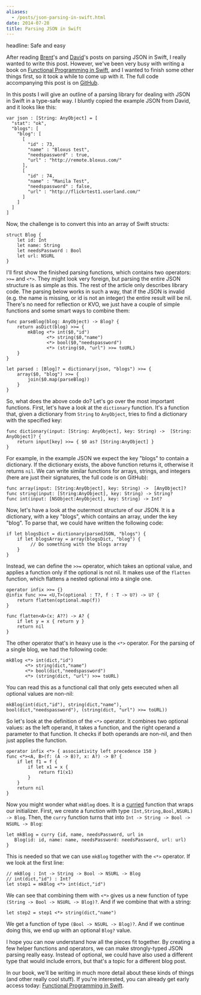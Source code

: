 ```yaml
---
aliases:
  - /posts/json-parsing-in-swift.html
date: 2014-07-28
title: Parsing JSON in Swift
---
```

headline: Safe and easy


After reading [Brent](http://inessential.com/2014/06/17/c_in_sheeps_clothing)'s and [David](https://medium.com/swift-programming/b6f4f232e35e)'s posts on parsing JSON in Swift, I really wanted to write this post. However, we've been very busy with writing a book on [Functional Programming in Swift](http://www.objc.io/books/), and I wanted to finish some other things first, so it took a while to come up with it. The full code accompanying this post is on [GitHub](https://gist.github.com/chriseidhof/4c071de50461a802874e).

In this posts I will give an outline of a parsing library for dealing with JSON in Swift in a type-safe way. I bluntly copied the example JSON from David, and it looks like this:

    var json : [String: AnyObject] = [
      "stat": "ok",
      "blogs": [
        "blog": [
          [
            "id" : 73,
            "name" : "Bloxus test",
            "needspassword" : true,
            "url" : "http://remote.bloxus.com/"
          ],
          [
            "id" : 74,
            "name" : "Manila Test",
            "needspassword" : false,
            "url" : "http://flickrtest1.userland.com/"
          ]
        ]
      ]
    ]

Now, the challenge is to convert this into an array of Swift structs:

    struct Blog {
        let id: Int
        let name: String
        let needsPassword : Bool
        let url: NSURL
    }

I'll first show the finished parsing functions, which contains two operators: `>>=` and `<*>`. They might look very foreign, but parsing the entire JSON structure is as simple as this. The rest of the article only describes library code. The parsing below works in such a way, that if the JSON is invalid (e.g. the name is missing, or id is not an integer) the entire result will be nil. There's no need for reflection or KVO, we just have a couple of simple functions and some smart ways to combine them:

    func parseBlog(blog: AnyObject) -> Blog? {
        return asDict(blog) >>= {
            mkBlog <*> int($0,"id")
                   <*> string($0,"name")
                   <*> bool($0,"needspassword")
                   <*> (string($0, "url") >>= toURL)
        }
    }
    
    let parsed : [Blog]? = dictionary(json, "blogs") >>= {
        array($0, "blog") >>= {
            join($0.map(parseBlog))
        }
    }

So, what does the above code do? Let's go over the most important functions. First, let's have a look at the `dictionary` function. It's a function that, given a dictionary from `String` to `AnyObject`, tries to find a dictionary with the specified key:

    func dictionary(input: [String: AnyObject], key: String) ->  [String: AnyObject]? {
        return input[key] >>= { $0 as? [String:AnyObject] }
    }

For example, in the example JSON we expect the key "blogs" to contain a dictionary. If the dictionary exists, the above function returns it, otherwise it returns `nil`. We can write similar functions for arrays, strings, and integers (here are just their signatures, the full code is on GitHub):

    func array(input: [String:AnyObject], key: String) ->  [AnyObject]?
    func string(input: [String:AnyObject], key: String) -> String?
    func int(input: [NSObject:AnyObject], key: String) -> Int?

Now, let's have a look at the outermost structure of our JSON. It is a dictionary, with a key "blogs", which contains an array, under the key "blog". To parse that, we could have written the following code:

    if let blogsDict = dictionary(parsedJSON, "blogs") {
        if let blogsArray = array(blogsDict, "blog") {
             // Do something with the blogs array
        }
    }
    
Instead, we can define the `>>=` operator, which takes an optional value, and applies a function only if the optional is not nil. It makes use of the `flatten` function, which flattens a nested optional into a single one.

    operator infix >>= {}
    @infix func >>= <U,T>(optional : T?, f : T -> U?) -> U? {
        return flatten(optional.map(f))
    }

    func flatten<A>(x: A??) -> A? {
        if let y = x { return y }
        return nil
    }
    
The other operator that's in heavy use is the `<*>` operator. For the parsing of a single blog, we had the following code:

    mkBlog <*> int(dict,"id")
           <*> string(dict,"name")
           <*> bool(dict,"needspassword")
           <*> (string(dict, "url") >>= toURL)

You can read this as a functional call that only gets executed when all optional values are non-nil:

    mkBlog(int(dict,"id"), string(dict,"name"), bool(dict,"needspassword"), (string(dict, "url") >>= toURL))

So let's look at the definition of the `<*>` operator. It combines two optional values: as the left operand, it takes a function, and the right operand a parameter to that function. It checks if both operands are non-nil, and then just applies the function.

    operator infix <*> { associativity left precedence 150 }
    func <*><A, B>(f: (A -> B)?, x: A?) -> B? {
        if let f1 = f {
            if let x1 = x {
                return f1(x1)
            }
        }
        return nil
    }

Now you might wonder what `mkBlog` does. It is a [curried](http://en.wikipedia.org/wiki/Currying) function that wraps our initializer. First, we create a function with type `(Int,String,Bool,NSURL) -> Blog`. Then, the `curry` function turns that into `Int -> String -> Bool -> NSURL -> Blog`:

    let mkBlog = curry {id, name, needsPassword, url in 
       Blog(id: id, name: name, needsPassword: needsPassword, url: url) 
    }

This is needed so that we can use `mkBlog` together with the `<*>` operator. If we look at the first line:


    // mkBlog : Int -> String -> Bool -> NSURL -> Blog
    // int(dict,"id") : Int?
    let step1 = mkBlog <*> int(dict,"id")

We can see that combining them with `<*>` gives us a new function of type `(String -> Bool -> NSURL -> Blog)?`. And if we combine that with a string:

    let step2 = step1 <*> string(dict,"name")

We get a function of type `(Bool -> NSURL -> Blog)?`. And if we continue doing this, we end up with an optional `Blog?` value. 

I hope you can now understand how all the pieces fit together. By creating a few helper functions and operators, we can make strongly-typed JSON parsing really easy. Instead of optional, we could have also used a different type that would include errors, but that's a topic for a different blog post.

In our book, we'll be writing in much more detail about these kinds of things (and other really cool stuff). If you're interested, you can already get early access today: [Functional Programming in Swift](http://www.objc.io/books/).


